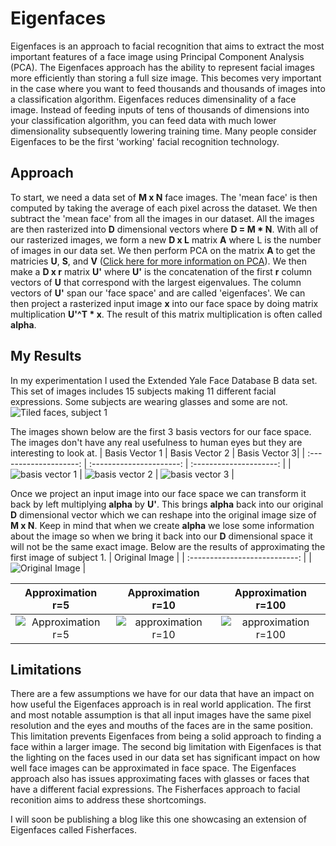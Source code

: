 # Eigenfaces
Eigenfaces is an approach to facial recognition that aims to extract the most important features of a face image using Principal Component Analysis (PCA). The Eigenfaces approach has the ability to represent facial images more efficiently than storing a full size image. This becomes very important in the case where you want to feed thousands and thousands of images into a classification algorithm. Eigenfaces reduces dimensinality of a face image. Instead of feeding inputs of tens of thousands of dimensions into your classification algorithm, you can feed data with much lower dimensionality subsequently lowering training time. Many people consider Eigenfaces to be the first 'working' facial recognition technology.

## Approach
To start, we need a data set of **M x N** face images. The 'mean face' is then computed by taking the average of each pixel across the dataset. We then subtract the 'mean face' from all the images in our dataset. All the images are then rasterized into  **D** dimensional vectors where **D = M * N**. With all of our rasterized images, we form a new **D x L** matrix **A** where L is the number of images in our data set. We then perform PCA on the matrix **A** to get the matricies **U**, **S**, and **V** ([Click here for more information on PCA](https://builtin.com/data-science/step-step-explanation-principal-component-analysis)). We then make a **D x r** matrix **U'** where **U'** is the concatenation of the first **r** column vectors of **U** that correspond with the largest eigenvalues. The column vectors of **U'** span our 'face space' and are called 'eigenfaces'. We can then project a rasterized input image **x** into our face space by doing matrix multiplication **U'^T * x**. The result of this matrix multiplication is often called **alpha**.

## My Results
In my experimentation I used the Extended Yale Face Database B data set. This set of images includes 15 subjects making 11 different facial expressions. Some subjects are wearing glasses and some are not.
![Tiled faces, subject 1](https://drive.google.com/uc?id=1b6zNXZ6CiFO9uE7hOxvAStnAkt3mKH6N)

The images shown below are the first 3 basis vectors for our face space. The images don't have any real usefulness to human eyes but they are interesting to look at.
| Basis Vector 1 | Basis Vector 2 | Basis Vector 3|
| :--------------------: | :----------------------: | :---------------------: |
| ![basis vector 1](https://drive.google.com/uc?id=1D5Lckla1gCqDA56DRYwkzhVJiNfmTvto) | ![basis vector 2](https://drive.google.com/uc?id=1CMBOA262uQwu6eEHLCHoZSs3bNpUMbFE) | ![basis vector 3](https://drive.google.com/uc?id=1WO4QUCAl6vIiBkNtMPjnyP6BEpdFL4Pt) |

Once we project an input image into our face space we can transform it back by left multiplying **alpha** by **U'**. This brings **alpha** back into our original **D** dimensional vector which we can reshape into the original image size of **M x N**. Keep in mind that when we create **alpha** we lose some information about the image so when we bring it back into our **D** dimensional space it will not be the same exact image. Below are the results of approximating the first image of subject 1.
| Original Image |
| :---------------------------: |
| ![Original Image](https://drive.google.com/uc?id=1kfxD4JzNajXWcA9yGLwkPqU6myqOiNRI) |

| Approximation r=5 | Approximation r=10 | Approximation r=100|
| :-----------: | :-----------: | :-----------: |
| ![Approximation r=5](https://drive.google.com/uc?id=1uhWC657uiWYkOlZRIx90rIpjTmJB2eq3) | ![approximation r=10](https://drive.google.com/uc?id=1el_P8BNB536BppOXNETrYtcqkR2Q7hj8) | ![approximation r=100](https://drive.google.com/uc?id=1aFXBL8xixNPHBYy4nG5JgG-Yb-S0chNZ) |

## Limitations
There are a few assumptions we have for our data that have an impact on how useful the Eigenfaces approach is in real world application. The first and most notable assumption is that all input images have the same pixel resolution and the eyes and mouths of the faces are in the same position. This limitation prevents Eigenfaces from being a solid approach to finding a face within a larger image. The second big limitation with Eigenfaces is that the lighting on the faces used in our data set has significant impact on how well face images can be approximated in face space. The Eigenfaces approach also has issues approximating faces with glasses or faces that have a different facial expressions. The Fisherfaces approach to facial reconition aims to address these shortcomings.

I will soon be publishing a blog like this one showcasing an extension of Eigenfaces called Fisherfaces.
